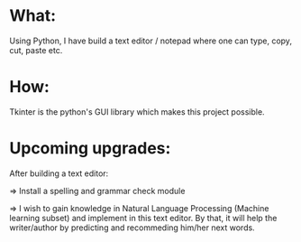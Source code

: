 # What:

Using Python, I have build a text editor / notepad where one can type, copy, cut, paste etc.

# How:

Tkinter is the python's GUI library which makes this project possible.

# Upcoming upgrades:

After building a text editor:

=> Install a spelling and grammar check module

=> I wish to gain knowledge in Natural Language Processing (Machine learning subset) and implement in this text editor. By that, it will help the writer/author by predicting and recommeding him/her next words.

